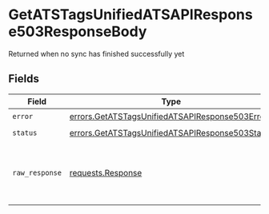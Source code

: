 # GetATSTagsUnifiedATSAPIResponse503ResponseBody

Returned when no sync has finished successfully yet


## Fields

| Field                                                                                                              | Type                                                                                                               | Required                                                                                                           | Description                                                                                                        |
| ------------------------------------------------------------------------------------------------------------------ | ------------------------------------------------------------------------------------------------------------------ | ------------------------------------------------------------------------------------------------------------------ | ------------------------------------------------------------------------------------------------------------------ |
| `error`                                                                                                            | [errors.GetATSTagsUnifiedATSAPIResponse503Error](../../models/errors/getatstagsunifiedatsapiresponse503error.md)   | :heavy_check_mark:                                                                                                 | N/A                                                                                                                |
| `status`                                                                                                           | [errors.GetATSTagsUnifiedATSAPIResponse503Status](../../models/errors/getatstagsunifiedatsapiresponse503status.md) | :heavy_check_mark:                                                                                                 | N/A                                                                                                                |
| `raw_response`                                                                                                     | [requests.Response](https://requests.readthedocs.io/en/latest/api/#requests.Response)                              | :heavy_minus_sign:                                                                                                 | Raw HTTP response; suitable for custom response parsing                                                            |